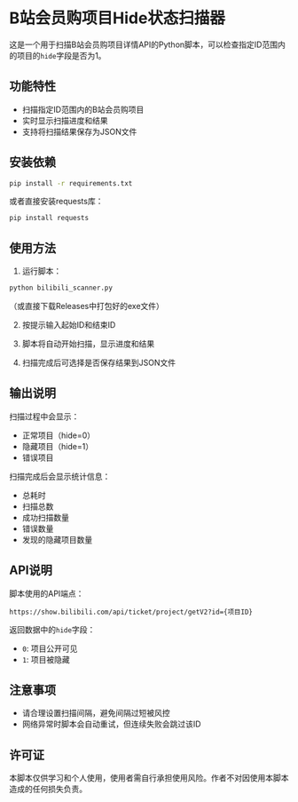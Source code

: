 # B站会员购项目Hide状态扫描器

这是一个用于扫描B站会员购项目详情API的Python脚本，可以检查指定ID范围内的项目的`hide`字段是否为1。

## 功能特性

- 扫描指定ID范围内的B站会员购项目
- 实时显示扫描进度和结果
- 支持将扫描结果保存为JSON文件

## 安装依赖

```bash
pip install -r requirements.txt
```

或者直接安装requests库：

```bash
pip install requests
```

## 使用方法

1. 运行脚本：
```bash
python bilibili_scanner.py
```
（或直接下载Releases中打包好的exe文件）

2. 按提示输入起始ID和结束ID

3. 脚本将自动开始扫描，显示进度和结果

4. 扫描完成后可选择是否保存结果到JSON文件

## 输出说明

扫描过程中会显示：
- 正常项目（hide=0）
- 隐藏项目（hide=1）
- 错误项目

扫描完成后会显示统计信息：
- 总耗时
- 扫描总数
- 成功扫描数量
- 错误数量
- 发现的隐藏项目数量

## API说明

脚本使用的API端点：
```
https://show.bilibili.com/api/ticket/project/getV2?id={项目ID}
```

返回数据中的`hide`字段：
- `0`: 项目公开可见
- `1`: 项目被隐藏

## 注意事项

- 请合理设置扫描间隔，避免间隔过短被风控
- 网络异常时脚本会自动重试，但连续失败会跳过该ID

## 许可证

本脚本仅供学习和个人使用，使用者需自行承担使用风险。作者不对因使用本脚本造成的任何损失负责。
